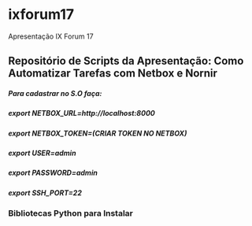 # ixforum17
Apresentação IX Forum 17

## Repositório de Scripts da Apresentação: Como Automatizar Tarefas com Netbox e Nornir

##### Para cadastrar no S.O faça:

##### export NETBOX_URL=http://localhost:8000
##### export NETBOX_TOKEN=(CRIAR TOKEN NO NETBOX)
##### export USER=admin
##### export PASSWORD=admin
##### export SSH_PORT=22

### Bibliotecas Python para Instalar


